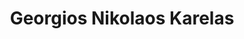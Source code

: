 ---
title: "Georgios Nikolaos Karelas"
first_name: Georgios Nikolaos
last_name: Karelas
role: PhD Student
organizations:
  - name: Universitat Pompeu Fabra
user_groups:
  - Grad Students
---